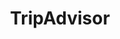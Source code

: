 ---
blog: https://www.tripadvisor.com/blog/
facebook: https://www.facebook.com/TripAdvisor
font:
  name: Frutiger Roman
  myfonts: http://www.myfonts.com/fonts/adobe/frutiger/roman-2/
github: tripadvisor
guide: https://www.tripadvisor.com/TripAdvisorInsights/n2716/brand-guidelines-partners
logohandle: tripadvisor
sort: tripadvisor
title: TripAdvisor
twitter: TripAdvisor
website: https://www.tripadvisor.com/
wikipedia: https://en.wikipedia.org/wiki/TripAdvisor
---